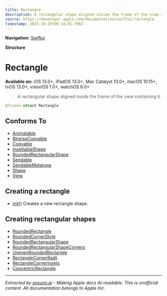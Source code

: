```yaml
---
title: Rectangle
description: A rectangular shape aligned inside the frame of the view containing it.
source: https://developer.apple.com/documentation/swiftui/rectangle
timestamp: 2025-10-29T00:14:01.796Z
---
```


**Navigation:** [Swiftui](/documentation/swiftui)

**Structure**

# Rectangle

**Available on:** iOS 13.0+, iPadOS 13.0+, Mac Catalyst 13.0+, macOS 10.15+, tvOS 13.0+, visionOS 1.0+, watchOS 6.0+

> A rectangular shape aligned inside the frame of the view containing it.

```swift
@frozen struct Rectangle
```

## Conforms To

- [Animatable](/documentation/swiftui/animatable)
- [BitwiseCopyable](/documentation/Swift/BitwiseCopyable)
- [Copyable](/documentation/Swift/Copyable)
- [InsettableShape](/documentation/swiftui/insettableshape)
- [RoundedRectangularShape](/documentation/swiftui/roundedrectangularshape)
- [Sendable](/documentation/Swift/Sendable)
- [SendableMetatype](/documentation/Swift/SendableMetatype)
- [Shape](/documentation/swiftui/shape)
- [View](/documentation/swiftui/view)

## Creating a rectangle

- [init()](/documentation/swiftui/rectangle/init()) Creates a new rectangle shape.

## Creating rectangular shapes

- [RoundedRectangle](/documentation/swiftui/roundedrectangle)
- [RoundedCornerStyle](/documentation/swiftui/roundedcornerstyle)
- [RoundedRectangularShape](/documentation/swiftui/roundedrectangularshape)
- [RoundedRectangularShapeCorners](/documentation/swiftui/roundedrectangularshapecorners)
- [UnevenRoundedRectangle](/documentation/swiftui/unevenroundedrectangle)
- [RectangleCornerRadii](/documentation/swiftui/rectanglecornerradii)
- [RectangleCornerInsets](/documentation/swiftui/rectanglecornerinsets)
- [ConcentricRectangle](/documentation/swiftui/concentricrectangle)

---

*Extracted by [sosumi.ai](https://sosumi.ai) - Making Apple docs AI-readable.*
*This is unofficial content. All documentation belongs to Apple Inc.*
